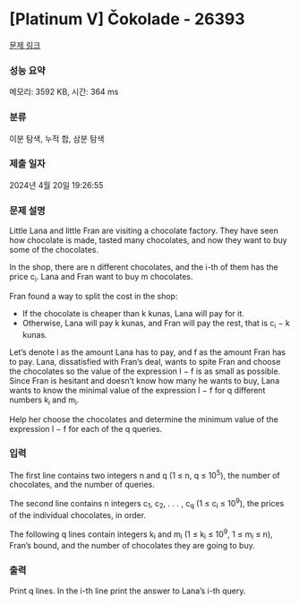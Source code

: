 # [Platinum V] Čokolade - 26393 

[문제 링크](https://www.acmicpc.net/problem/26393) 

### 성능 요약

메모리: 3592 KB, 시간: 364 ms

### 분류

이분 탐색, 누적 합, 삼분 탐색

### 제출 일자

2024년 4월 20일 19:26:55

### 문제 설명

<p>Little Lana and little Fran are visiting a chocolate factory. They have seen how chocolate is made, tasted many chocolates, and now they want to buy some of the chocolates.</p>

<p>In the shop, there are n different chocolates, and the i-th of them has the price c<sub>i</sub>. Lana and Fran want to buy m chocolates.</p>

<p>Fran found a way to split the cost in the shop:</p>

<ul>
	<li>If the chocolate is cheaper than k kunas, Lana will pay for it.</li>
	<li>Otherwise, Lana will pay k kunas, and Fran will pay the rest, that is c<sub>i</sub> − k kunas.</li>
</ul>

<p>Let’s denote l as the amount Lana has to pay, and f as the amount Fran has to pay. Lana, dissatisfied with Fran’s deal, wants to spite Fran and choose the chocolates so the value of the expression l − f is as small as possible. Since Fran is hesitant and doesn’t know how many he wants to buy, Lana wants to know the minimal value of the expression l − f for q different numbers k<sub>i</sub> and m<sub>i</sub>.</p>

<p>Help her choose the chocolates and determine the minimum value of the expression l − f for each of the q queries.</p>

### 입력 

 <p>The first line contains two integers n and q (1 ≤ n, q ≤ 10<sup>5</sup>), the number of chocolates, and the number of queries.</p>

<p>The second line contains n integers c<sub>1</sub>, c<sub>2</sub>, . . . , c<sub>q</sub> (1 ≤ c<sub>i</sub> ≤ 10<sup>9</sup>), the prices of the individual chocolates, in order.</p>

<p>The following q lines contain integers k<sub>i</sub> and m<sub>i</sub> (1 ≤ k<sub>i</sub> ≤ 10<sup>9</sup>, 1 ≤ m<sub>i</sub> ≤ n), Fran’s bound, and the number of chocolates they are going to buy.</p>

### 출력 

 <p>Print q lines. In the i-th line print the answer to Lana’s i-th query.</p>


